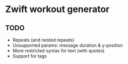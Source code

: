# Zwift workout generator

## TODO

- Repeats (and nested repeats)
- Unsupported params: message duration & y-position
- More restricted syntax for text (with quotes)
- Support for tags
